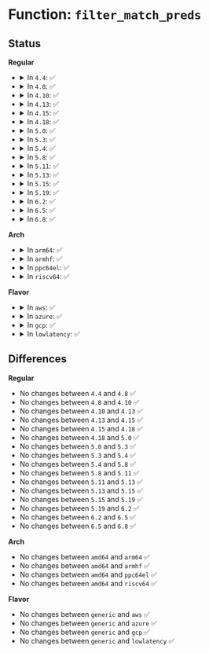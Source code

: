 # Function: <code>filter_match_preds</code>

## Status
<b>Regular</b>
<ul>
<li>
<details>
<summary>In <code>4.4</code>: ✅</summary>

```c
int filter_match_preds(struct event_filter *filter, void *rec);
```

**Collision:** Unique Global

**Inline:** No

**Transformation:** False

**Instances:**

```
In kernel/trace/trace_events_filter.c (ffffffff81163170)
Location: kernel/trace/trace_events_filter.c:589
Inline: False
Direct callers:
  - kernel/trace/trace_events_trigger.c:event_triggers_call
```
**Symbols:**

```
ffffffff81163170-ffffffff81163203: filter_match_preds (STB_GLOBAL)
```
</details>
</li>
<li>
<details>
<summary>In <code>4.8</code>: ✅</summary>

```c
int filter_match_preds(struct event_filter *filter, void *rec);
```

**Collision:** Unique Global

**Inline:** No

**Transformation:** False

**Instances:**

```
In kernel/trace/trace_events_filter.c (ffffffff8116d920)
Location: kernel/trace/trace_events_filter.c:589
Inline: False
Direct callers:
  - kernel/trace/trace_events.c:trace_event_buffer_commit
  - kernel/trace/trace_syscalls.c:ftrace_syscall_exit
  - kernel/trace/trace_syscalls.c:ftrace_syscall_enter
  - kernel/trace/trace_events_trigger.c:event_triggers_call
  - kernel/trace/trace_kprobe.c:kretprobe_trace_func
  - kernel/trace/trace_kprobe.c:kprobe_trace_func
```
**Symbols:**

```
ffffffff8116d920-ffffffff8116d9b3: filter_match_preds (STB_GLOBAL)
```
</details>
</li>
<li>
<details>
<summary>In <code>4.10</code>: ✅</summary>

```c
int filter_match_preds(struct event_filter *filter, void *rec);
```

**Collision:** Unique Global

**Inline:** No

**Transformation:** False

**Instances:**

```
In kernel/trace/trace_events_filter.c (ffffffff81178ff0)
Location: kernel/trace/trace_events_filter.c:620
Inline: False
Direct callers:
  - kernel/trace/trace.c:trace_event_buffer_commit
  - kernel/trace/trace_syscalls.c:ftrace_syscall_exit
  - kernel/trace/trace_syscalls.c:ftrace_syscall_enter
  - kernel/trace/trace_events_trigger.c:event_triggers_call
  - kernel/trace/trace_kprobe.c:kretprobe_trace_func
  - kernel/trace/trace_kprobe.c:kprobe_trace_func
```
**Symbols:**

```
ffffffff81178ff0-ffffffff81179083: filter_match_preds (STB_GLOBAL)
```
</details>
</li>
<li>
<details>
<summary>In <code>4.13</code>: ✅</summary>

```c
int filter_match_preds(struct event_filter *filter, void *rec);
```

**Collision:** Unique Global

**Inline:** No

**Transformation:** False

**Instances:**

```
In kernel/trace/trace_events_filter.c (ffffffff8117c210)
Location: kernel/trace/trace_events_filter.c:620
Inline: False
Direct callers:
  - kernel/trace/trace.c:trace_event_buffer_commit
  - kernel/trace/trace_syscalls.c:ftrace_syscall_exit
  - kernel/trace/trace_syscalls.c:ftrace_syscall_enter
  - kernel/trace/trace_events_trigger.c:event_triggers_call
  - kernel/trace/trace_kprobe.c:kretprobe_trace_func
  - kernel/trace/trace_kprobe.c:kprobe_trace_func
```
**Symbols:**

```
ffffffff8117c210-ffffffff8117c29e: filter_match_preds (STB_GLOBAL)
```
</details>
</li>
<li>
<details>
<summary>In <code>4.15</code>: ✅</summary>

```c
int filter_match_preds(struct event_filter *filter, void *rec);
```

**Collision:** Unique Global

**Inline:** No

**Transformation:** False

**Instances:**

```
In kernel/trace/trace_events_filter.c (ffffffff81189aa0)
Location: kernel/trace/trace_events_filter.c:619
Inline: False
Direct callers:
  - kernel/trace/trace.c:trace_event_buffer_commit
  - kernel/trace/trace_syscalls.c:ftrace_syscall_exit
  - kernel/trace/trace_syscalls.c:ftrace_syscall_enter
  - kernel/trace/trace_events_trigger.c:event_triggers_call
  - kernel/trace/trace_kprobe.c:kretprobe_trace_func
  - kernel/trace/trace_kprobe.c:kprobe_trace_func
```
**Symbols:**

```
ffffffff81189aa0-ffffffff81189b2e: filter_match_preds (STB_GLOBAL)
```
</details>
</li>
<li>
<details>
<summary>In <code>4.18</code>: ✅</summary>

```c
int filter_match_preds(struct event_filter *filter, void *rec);
```

**Collision:** Unique Global

**Inline:** No

**Transformation:** False

**Instances:**

```
In kernel/trace/trace_events_filter.c (ffffffff81198600)
Location: kernel/trace/trace_events_filter.c:893
Inline: False
Direct callers:
  - kernel/trace/trace.c:trace_event_buffer_commit
  - kernel/trace/trace_syscalls.c:ftrace_syscall_exit
  - kernel/trace/trace_syscalls.c:ftrace_syscall_enter
  - kernel/trace/trace_events_trigger.c:event_triggers_call
  - kernel/trace/trace_kprobe.c:kretprobe_trace_func
  - kernel/trace/trace_kprobe.c:kprobe_trace_func
```
**Symbols:**

```
ffffffff81198600-ffffffff81198679: filter_match_preds (STB_GLOBAL)
```
</details>
</li>
<li>
<details>
<summary>In <code>5.0</code>: ✅</summary>

```c
int filter_match_preds(struct event_filter *filter, void *rec);
```

**Collision:** Unique Global

**Inline:** No

**Transformation:** False

**Instances:**

```
In kernel/trace/trace_events_filter.c (ffffffff811a6740)
Location: kernel/trace/trace_events_filter.c:882
Inline: False
Direct callers:
  - kernel/trace/trace.c:trace_event_buffer_commit
  - kernel/trace/trace_syscalls.c:ftrace_syscall_exit
  - kernel/trace/trace_syscalls.c:ftrace_syscall_enter
  - kernel/trace/trace_events_trigger.c:event_triggers_call
  - kernel/trace/trace_kprobe.c:kretprobe_trace_func
  - kernel/trace/trace_kprobe.c:kprobe_trace_func
```
**Symbols:**

```
ffffffff811a6740-ffffffff811a67b9: filter_match_preds (STB_GLOBAL)
```
</details>
</li>
<li>
<details>
<summary>In <code>5.3</code>: ✅</summary>

```c
int filter_match_preds(struct event_filter *filter, void *rec);
```

**Collision:** Unique Global

**Inline:** No

**Transformation:** False

**Instances:**

```
In kernel/trace/trace_events_filter.c (ffffffff811b4670)
Location: kernel/trace/trace_events_filter.c:894
Inline: False
Direct callers:
  - kernel/trace/trace.c:trace_event_buffer_commit
  - kernel/trace/trace_syscalls.c:ftrace_syscall_exit
  - kernel/trace/trace_syscalls.c:ftrace_syscall_enter
  - kernel/trace/trace_events_trigger.c:event_triggers_call
  - kernel/trace/trace_kprobe.c:kretprobe_trace_func
  - kernel/trace/trace_kprobe.c:kprobe_trace_func
```
**Symbols:**

```
ffffffff811b4670-ffffffff811b46e8: filter_match_preds (STB_GLOBAL)
```
</details>
</li>
<li>
<details>
<summary>In <code>5.4</code>: ✅</summary>

```c
int filter_match_preds(struct event_filter *filter, void *rec);
```

**Collision:** Unique Global

**Inline:** No

**Transformation:** False

**Instances:**

```
In kernel/trace/trace_events_filter.c (ffffffff811bfca0)
Location: kernel/trace/trace_events_filter.c:896
Inline: False
Direct callers:
  - kernel/trace/trace.c:trace_event_buffer_commit
  - kernel/trace/trace_syscalls.c:ftrace_syscall_exit
  - kernel/trace/trace_syscalls.c:ftrace_syscall_enter
  - kernel/trace/trace_events_trigger.c:event_triggers_call
  - kernel/trace/trace_kprobe.c:kretprobe_trace_func
  - kernel/trace/trace_kprobe.c:kprobe_trace_func
```
**Symbols:**

```
ffffffff811bfca0-ffffffff811bfd18: filter_match_preds (STB_GLOBAL)
```
</details>
</li>
<li>
<details>
<summary>In <code>5.8</code>: ✅</summary>

```c
int filter_match_preds(struct event_filter *filter, void *rec);
```

**Collision:** Unique Global

**Inline:** No

**Transformation:** False

**Instances:**

```
In kernel/trace/trace_events_filter.c (ffffffff811d95b0)
Location: kernel/trace/trace_events_filter.c:896
Inline: False
Direct callers:
  - kernel/trace/trace.c:trace_vbprintk
  - kernel/trace/trace.c:ftrace_trace_userstack
  - kernel/trace/trace.c:__ftrace_trace_stack
  - kernel/trace/trace.c:trace_function
  - kernel/trace/trace.c:trace_event_buffer_commit
  - kernel/trace/trace.c:output_printk
  - kernel/trace/trace_syscalls.c:ftrace_syscall_exit
  - kernel/trace/trace_syscalls.c:ftrace_syscall_enter
  - kernel/trace/trace_events_trigger.c:event_triggers_call
  - kernel/trace/trace_uprobe.c:__uprobe_trace_func
  - kernel/events/core.c:perf_tp_event
  - kernel/events/core.c:perf_tp_event
```
**Symbols:**

```
ffffffff811d95b0-ffffffff811d9628: filter_match_preds (STB_GLOBAL)
```
</details>
</li>
<li>
<details>
<summary>In <code>5.11</code>: ✅</summary>

```c
int filter_match_preds(struct event_filter *filter, void *rec);
```

**Collision:** Unique Global

**Inline:** No

**Transformation:** False

**Instances:**

```
In kernel/trace/trace_events_filter.c (ffffffff811d66c0)
Location: kernel/trace/trace_events_filter.c:896
Inline: False
Direct callers:
  - kernel/trace/trace.c:trace_vbprintk
  - kernel/trace/trace.c:__ftrace_trace_stack
  - kernel/trace/trace.c:trace_function
  - kernel/trace/trace.c:trace_event_buffer_commit
  - kernel/trace/trace.c:output_printk
  - kernel/trace/trace_syscalls.c:ftrace_syscall_exit
  - kernel/trace/trace_syscalls.c:ftrace_syscall_enter
  - kernel/trace/trace_events_trigger.c:event_triggers_call
  - kernel/trace/trace_uprobe.c:__uprobe_trace_func
  - kernel/events/core.c:perf_tp_event
  - kernel/events/core.c:perf_tp_event
```
**Symbols:**

```
ffffffff811d66c0-ffffffff811d6738: filter_match_preds (STB_GLOBAL)
```
</details>
</li>
<li>
<details>
<summary>In <code>5.13</code>: ✅</summary>

```c
int filter_match_preds(struct event_filter *filter, void *rec);
```

**Collision:** Unique Global

**Inline:** No

**Transformation:** False

**Instances:**

```
In kernel/trace/trace_events_filter.c (ffffffff811d7d00)
Location: kernel/trace/trace_events_filter.c:896
Inline: False
Direct callers:
  - kernel/trace/trace.c:trace_vbprintk
  - kernel/trace/trace.c:__ftrace_trace_stack
  - kernel/trace/trace.c:trace_function
  - kernel/trace/trace.c:trace_event_buffer_commit
  - kernel/trace/trace.c:trace_event_buffer_commit
  - kernel/trace/trace_syscalls.c:ftrace_syscall_exit
  - kernel/trace/trace_syscalls.c:ftrace_syscall_enter
  - kernel/trace/trace_events_trigger.c:event_triggers_call
  - kernel/trace/trace_uprobe.c:__uprobe_trace_func
  - kernel/events/core.c:perf_tp_event
  - kernel/events/core.c:perf_tp_event
```
**Symbols:**

```
ffffffff811d7d00-ffffffff811d7d78: filter_match_preds (STB_GLOBAL)
```
</details>
</li>
<li>
<details>
<summary>In <code>5.15</code>: ✅</summary>

```c
int filter_match_preds(struct event_filter *filter, void *rec);
```

**Collision:** Unique Global

**Inline:** No

**Transformation:** False

**Instances:**

```
In kernel/trace/trace_events_filter.c (ffffffff81204cc0)
Location: kernel/trace/trace_events_filter.c:967
Inline: False
Direct callers:
  - kernel/trace/trace.c:trace_vbprintk
  - kernel/trace/trace.c:__ftrace_trace_stack
  - kernel/trace/trace.c:trace_function
  - kernel/trace/trace.c:trace_event_buffer_commit
  - kernel/trace/trace.c:trace_event_buffer_commit
  - kernel/trace/trace_syscalls.c:ftrace_syscall_exit
  - kernel/trace/trace_syscalls.c:ftrace_syscall_enter
  - kernel/trace/trace_events_trigger.c:event_triggers_call
  - kernel/trace/trace_uprobe.c:__uprobe_trace_func
  - kernel/events/core.c:perf_tp_event
  - kernel/events/core.c:perf_tp_event
```
**Symbols:**

```
ffffffff81204cc0-ffffffff81204d38: filter_match_preds (STB_GLOBAL)
```
</details>
</li>
<li>
<details>
<summary>In <code>5.19</code>: ✅</summary>

```c
int filter_match_preds(struct event_filter *filter, void *rec);
```

**Collision:** Unique Global

**Inline:** No

**Transformation:** False

**Instances:**

```
In kernel/trace/trace_events_filter.c (ffffffff81240290)
Location: kernel/trace/trace_events_filter.c:990
Inline: False
Direct callers:
  - kernel/trace/trace.c:trace_event_buffer_commit
  - kernel/trace/trace.c:trace_event_buffer_commit
  - kernel/trace/trace.c:call_filter_check_discard
  - kernel/trace/trace_events_trigger.c:event_triggers_call
  - kernel/events/core.c:perf_tp_event
```
**Symbols:**

```
ffffffff81240290-ffffffff81240320: filter_match_preds (STB_GLOBAL)
```
</details>
</li>
<li>
<details>
<summary>In <code>6.2</code>: ✅</summary>

```c
int filter_match_preds(struct event_filter *filter, void *rec);
```

**Collision:** Unique Global

**Inline:** No

**Transformation:** False

**Instances:**

```
In kernel/trace/trace_events_filter.c (ffffffff8128e310)
Location: kernel/trace/trace_events_filter.c:1038
Inline: False
Direct callers:
  - kernel/trace/trace.c:trace_event_buffer_commit
  - kernel/trace/trace.c:trace_event_buffer_commit
  - kernel/trace/trace.c:call_filter_check_discard
  - kernel/trace/trace_events_trigger.c:event_triggers_call
  - kernel/events/core.c:perf_tp_event
```
**Symbols:**

```
ffffffff8128e310-ffffffff8128e39d: filter_match_preds (STB_GLOBAL)
```
</details>
</li>
<li>
<details>
<summary>In <code>6.5</code>: ✅</summary>

```c
int filter_match_preds(struct event_filter *filter, void *rec);
```

**Collision:** Unique Global

**Inline:** No

**Transformation:** False

**Instances:**

```
In kernel/trace/trace_events_filter.c (ffffffff812ab260)
Location: kernel/trace/trace_events_filter.c:1052
Inline: False
Direct callers:
  - kernel/trace/trace.c:trace_event_buffer_commit
  - kernel/trace/trace.c:trace_event_buffer_commit
  - kernel/trace/trace.c:call_filter_check_discard
  - kernel/trace/trace_events_trigger.c:event_triggers_call
  - kernel/events/core.c:perf_tp_event_match
```
**Symbols:**

```
ffffffff812ab260-ffffffff812ab2ed: filter_match_preds (STB_GLOBAL)
```
</details>
</li>
<li>
<details>
<summary>In <code>6.8</code>: ✅</summary>

```c
int filter_match_preds(struct event_filter *filter, void *rec);
```

**Collision:** Unique Global

**Inline:** No

**Transformation:** False

**Instances:**

```
In kernel/trace/trace_events_filter.c (ffffffff812c74d0)
Location: kernel/trace/trace_events_filter.c:1171
Inline: False
Direct callers:
  - kernel/trace/trace.c:trace_event_buffer_commit
  - kernel/trace/trace.c:trace_event_buffer_commit
  - kernel/trace/trace.c:call_filter_check_discard
  - kernel/trace/trace_events_trigger.c:event_triggers_call
  - kernel/events/core.c:perf_tp_event_match
```
**Symbols:**

```
ffffffff812c74d0-ffffffff812c755d: filter_match_preds (STB_GLOBAL)
```
</details>
</li>
</ul>
<b>Arch</b>
<ul>
<li>
<details>
<summary>In <code>arm64</code>: ✅</summary>

```c
int filter_match_preds(struct event_filter *filter, void *rec);
```

**Collision:** Unique Global

**Inline:** No

**Transformation:** False

**Instances:**

```
In kernel/trace/trace_events_filter.c (ffff80001023f220)
Location: kernel/trace/trace_events_filter.c:896
Inline: False
Direct callers:
  - kernel/trace/trace.c:trace_event_buffer_commit
  - kernel/trace/trace_syscalls.c:ftrace_syscall_exit
  - kernel/trace/trace_syscalls.c:ftrace_syscall_enter
  - kernel/trace/trace_events_trigger.c:event_triggers_call
  - kernel/trace/trace_kprobe.c:kretprobe_trace_func
  - kernel/trace/trace_kprobe.c:kprobe_trace_func
```
**Symbols:**

```
ffff80001023f220-ffff80001023f2b0: filter_match_preds (STB_GLOBAL)
```
</details>
</li>
<li>
<details>
<summary>In <code>armhf</code>: ✅</summary>

```c
int filter_match_preds(struct event_filter *filter, void *rec);
```

**Collision:** Unique Global

**Inline:** No

**Transformation:** False

**Instances:**

```
In kernel/trace/trace_events_filter.c (c047ab70)
Location: kernel/trace/trace_events_filter.c:896
Inline: False
Direct callers:
  - kernel/trace/trace.c:trace_event_buffer_commit
  - kernel/trace/trace_syscalls.c:ftrace_syscall_exit
  - kernel/trace/trace_syscalls.c:ftrace_syscall_enter
  - kernel/trace/trace_events_trigger.c:event_triggers_call
  - kernel/trace/trace_kprobe.c:kretprobe_trace_func
  - kernel/trace/trace_kprobe.c:kprobe_trace_func
  - kernel/trace/trace_uprobe.c:__uprobe_trace_func
```
**Symbols:**

```
c047ab70-c047abe8: filter_match_preds (STB_GLOBAL)
```
</details>
</li>
<li>
<details>
<summary>In <code>ppc64el</code>: ✅</summary>

```c
int filter_match_preds(struct event_filter *filter, void *rec);
```

**Collision:** Unique Global

**Inline:** No

**Transformation:** False

**Instances:**

```
In kernel/trace/trace_events_filter.c (c0000000002cf500)
Location: kernel/trace/trace_events_filter.c:896
Inline: False
Direct callers:
  - kernel/trace/trace.c:trace_event_buffer_commit
  - kernel/trace/trace_syscalls.c:ftrace_syscall_exit
  - kernel/trace/trace_syscalls.c:ftrace_syscall_enter
  - kernel/trace/trace_events_trigger.c:event_triggers_call
  - kernel/trace/trace_kprobe.c:kretprobe_trace_func
  - kernel/trace/trace_kprobe.c:kprobe_trace_func
  - kernel/trace/trace_uprobe.c:__uprobe_trace_func
```
**Symbols:**

```
c0000000002cf500-c0000000002cf5f8: filter_match_preds (STB_GLOBAL)
```
</details>
</li>
<li>
<details>
<summary>In <code>riscv64</code>: ✅</summary>

```c
int filter_match_preds(struct event_filter *filter, void *rec);
```

**Collision:** Unique Global

**Inline:** No

**Transformation:** False

**Instances:**

```
In kernel/trace/trace_events_filter.c (ffffffe000194870)
Location: kernel/trace/trace_events_filter.c:896
Inline: False
Direct callers:
  - kernel/trace/trace.c:trace_event_buffer_commit
  - kernel/trace/trace_syscalls.c:ftrace_syscall_exit
  - kernel/trace/trace_syscalls.c:ftrace_syscall_enter
  - kernel/trace/trace_events_trigger.c:event_triggers_call
```
**Symbols:**

```
ffffffe000194870-ffffffe0001948de: filter_match_preds (STB_GLOBAL)
```
</details>
</li>
</ul>
<b>Flavor</b>
<ul>
<li>
<details>
<summary>In <code>aws</code>: ✅</summary>

```c
int filter_match_preds(struct event_filter *filter, void *rec);
```

**Collision:** Unique Global

**Inline:** No

**Transformation:** False

**Instances:**

```
In kernel/trace/trace_events_filter.c (ffffffff811b82c0)
Location: kernel/trace/trace_events_filter.c:896
Inline: False
Direct callers:
  - kernel/trace/trace.c:trace_event_buffer_commit
  - kernel/trace/trace_syscalls.c:ftrace_syscall_exit
  - kernel/trace/trace_syscalls.c:ftrace_syscall_enter
  - kernel/trace/trace_events_trigger.c:event_triggers_call
  - kernel/trace/trace_kprobe.c:kretprobe_trace_func
  - kernel/trace/trace_kprobe.c:kprobe_trace_func
```
**Symbols:**

```
ffffffff811b82c0-ffffffff811b8338: filter_match_preds (STB_GLOBAL)
```
</details>
</li>
<li>
<details>
<summary>In <code>azure</code>: ✅</summary>

```c
int filter_match_preds(struct event_filter *filter, void *rec);
```

**Collision:** Unique Global

**Inline:** No

**Transformation:** False

**Instances:**

```
In kernel/trace/trace_events_filter.c (ffffffff811ab0a0)
Location: kernel/trace/trace_events_filter.c:896
Inline: False
Direct callers:
  - kernel/trace/trace.c:trace_event_buffer_commit
  - kernel/trace/trace_syscalls.c:ftrace_syscall_exit
  - kernel/trace/trace_syscalls.c:ftrace_syscall_enter
  - kernel/trace/trace_events_trigger.c:event_triggers_call
  - kernel/trace/trace_kprobe.c:kretprobe_trace_func
  - kernel/trace/trace_kprobe.c:kprobe_trace_func
```
**Symbols:**

```
ffffffff811ab0a0-ffffffff811ab118: filter_match_preds (STB_GLOBAL)
```
</details>
</li>
<li>
<details>
<summary>In <code>gcp</code>: ✅</summary>

```c
int filter_match_preds(struct event_filter *filter, void *rec);
```

**Collision:** Unique Global

**Inline:** No

**Transformation:** False

**Instances:**

```
In kernel/trace/trace_events_filter.c (ffffffff811b6090)
Location: kernel/trace/trace_events_filter.c:896
Inline: False
Direct callers:
  - kernel/trace/trace.c:trace_event_buffer_commit
  - kernel/trace/trace_syscalls.c:ftrace_syscall_exit
  - kernel/trace/trace_syscalls.c:ftrace_syscall_enter
  - kernel/trace/trace_events_trigger.c:event_triggers_call
  - kernel/trace/trace_kprobe.c:kretprobe_trace_func
  - kernel/trace/trace_kprobe.c:kprobe_trace_func
```
**Symbols:**

```
ffffffff811b6090-ffffffff811b6108: filter_match_preds (STB_GLOBAL)
```
</details>
</li>
<li>
<details>
<summary>In <code>lowlatency</code>: ✅</summary>

```c
int filter_match_preds(struct event_filter *filter, void *rec);
```

**Collision:** Unique Global

**Inline:** No

**Transformation:** False

**Instances:**

```
In kernel/trace/trace_events_filter.c (ffffffff811c4130)
Location: kernel/trace/trace_events_filter.c:896
Inline: False
Direct callers:
  - kernel/trace/trace.c:trace_event_buffer_commit
  - kernel/trace/trace_syscalls.c:ftrace_syscall_exit
  - kernel/trace/trace_syscalls.c:ftrace_syscall_enter
  - kernel/trace/trace_events_trigger.c:event_triggers_call
  - kernel/trace/trace_kprobe.c:kretprobe_trace_func
  - kernel/trace/trace_kprobe.c:kprobe_trace_func
```
**Symbols:**

```
ffffffff811c4130-ffffffff811c41a8: filter_match_preds (STB_GLOBAL)
```
</details>
</li>
</ul>

## Differences
<b>Regular</b>
<ul>
<li>
No changes between <code>4.4</code> and <code>4.8</code> ✅
</li>
<li>
No changes between <code>4.8</code> and <code>4.10</code> ✅
</li>
<li>
No changes between <code>4.10</code> and <code>4.13</code> ✅
</li>
<li>
No changes between <code>4.13</code> and <code>4.15</code> ✅
</li>
<li>
No changes between <code>4.15</code> and <code>4.18</code> ✅
</li>
<li>
No changes between <code>4.18</code> and <code>5.0</code> ✅
</li>
<li>
No changes between <code>5.0</code> and <code>5.3</code> ✅
</li>
<li>
No changes between <code>5.3</code> and <code>5.4</code> ✅
</li>
<li>
No changes between <code>5.4</code> and <code>5.8</code> ✅
</li>
<li>
No changes between <code>5.8</code> and <code>5.11</code> ✅
</li>
<li>
No changes between <code>5.11</code> and <code>5.13</code> ✅
</li>
<li>
No changes between <code>5.13</code> and <code>5.15</code> ✅
</li>
<li>
No changes between <code>5.15</code> and <code>5.19</code> ✅
</li>
<li>
No changes between <code>5.19</code> and <code>6.2</code> ✅
</li>
<li>
No changes between <code>6.2</code> and <code>6.5</code> ✅
</li>
<li>
No changes between <code>6.5</code> and <code>6.8</code> ✅
</li>
</ul>
<b>Arch</b>
<ul>
<li>
No changes between <code>amd64</code> and <code>arm64</code> ✅
</li>
<li>
No changes between <code>amd64</code> and <code>armhf</code> ✅
</li>
<li>
No changes between <code>amd64</code> and <code>ppc64el</code> ✅
</li>
<li>
No changes between <code>amd64</code> and <code>riscv64</code> ✅
</li>
</ul>
<b>Flavor</b>
<ul>
<li>
No changes between <code>generic</code> and <code>aws</code> ✅
</li>
<li>
No changes between <code>generic</code> and <code>azure</code> ✅
</li>
<li>
No changes between <code>generic</code> and <code>gcp</code> ✅
</li>
<li>
No changes between <code>generic</code> and <code>lowlatency</code> ✅
</li>
</ul>
